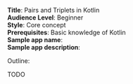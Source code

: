 **Title**: Pairs and Triplets in Kotlin  
**Audience Level**:  Beginner  
**Style**: Core concept  
**Prerequisites**: Basic knowledge of Kotlin  
**Sample app name**:  
**Sample app description**:

Outline:

TODO